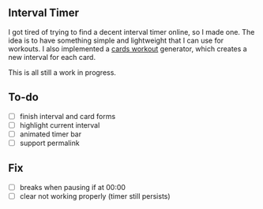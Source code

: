 ## Interval Timer

I got tired of trying to find a decent interval timer online, so I made one. The idea is to have something simple and lightweight that I can use for workouts. I also implemented a [cards workout](https://www.verywellfit.com/how-to-use-playing-cards-to-create-a-workout-routine-85990) generator, which creates a new interval for each card.

This is all still a work in progress.

## To-do

- [ ] finish interval and card forms
- [ ] highlight current interval
- [ ] animated timer bar
- [ ] support permalink

## Fix

- [ ] breaks when pausing if at 00:00
- [ ] clear not working properly (timer still persists)
